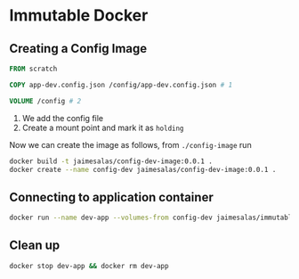 # Immutable Docker

## Creating a Config Image

```Dockerfile
FROM scratch  

COPY app-dev.config.json /config/app-dev.config.json # 1

VOLUME /config # 2
```

1. We add the config file
2. Create a mount point and mark it as `holding`

Now we can create the image as follows, from `./config-image` run

```bash
docker build -t jaimesalas/config-dev-image:0.0.1 .
docker create --name config-dev jaimesalas/config-dev-image:0.0.1 .
```

## Connecting to application container

```bash
docker run --name dev-app --volumes-from config-dev jaimesalas/immutable-config-app:0.0.1
```

## Clean up

```bash
docker stop dev-app && docker rm dev-app
```